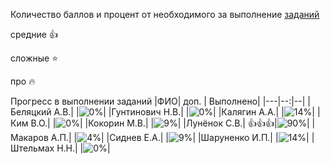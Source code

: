 Количество баллов и процент от необходимого за выполнение [заданий](tasks.md)

средние :+1:

сложные :star:

про :fire: 

Прогресс в выполнении заданий 
|ФИО| доп. | Выполнено|
|---|--:|--|
|Беляцкий А.В.|  |![0%](https://progress-bar.xyz/0/?title=-1&color=ff0000)|
|Гунтинович Н.В.|  |![0%](https://progress-bar.xyz/0/?title=0)|
|Калягин А.А.|  |![14%](https://progress-bar.xyz/14/?title=3)|
|Ким В.О.|  |![0%](https://progress-bar.xyz/0/?title=-3&color=ff0000)|
|Кокорин М.В.|  |![9%](https://progress-bar.xyz/9/?title=2)|
|Лунёнок С.В.|  :+1::+1::+1:|![90%](https://progress-bar.xyz/90/?title=19)|
|Макаров А.П.|  |![4%](https://progress-bar.xyz/4/?title=1)|
|Сиднев Е.А.|  |![9%](https://progress-bar.xyz/9/?title=2)|
|Шаруненко И.П.|  |![14%](https://progress-bar.xyz/14/?title=3)|
|Штельмах Н.Н.|  |![0%](https://progress-bar.xyz/0/?title=-2&color=ff0000)|

